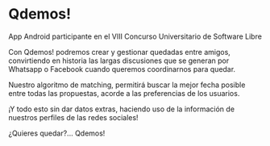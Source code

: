 Qdemos!
=========

App Android participante en el VIII Concurso Universitario de Software Libre

Con Qdemos! podremos crear y gestionar quedadas entre amigos, convirtiendo en historia las largas discusiones que se generan por Whatsapp o Facebook cuando queremos coordinarnos para quedar.

Nuestro algoritmo de matching, permitirá buscar la mejor fecha posible entre todas las propuestas, acorde a las preferencias de los usuarios.

¡Y todo esto sin dar datos extras, haciendo uso de la información de nuestros perfiles de las redes sociales!

¿Quieres quedar?... Qdemos!
